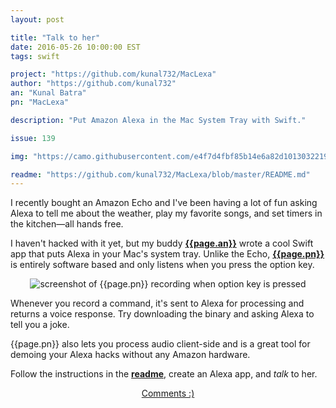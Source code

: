 ```yaml
---
layout: post

title: "Talk to her"
date: 2016-05-26 10:00:00 EST
tags: swift

project: "https://github.com/kunal732/MacLexa"
author: "https://github.com/kunal732"
an: "Kunal Batra"
pn: "MacLexa"

description: "Put Amazon Alexa in the Mac System Tray with Swift."

issue: 139

img: "https://camo.githubusercontent.com/e4f7d4fbf85b14e6a82d1013032219614245fc9a/687474703a2f2f692e696d6775722e636f6d2f4433615643366a2e706e67"

readme: "https://github.com/kunal732/MacLexa/blob/master/README.md"
---
```


I recently bought an Amazon Echo and I've been having a lot of fun asking Alexa to tell me about the weather, play my favorite songs, and set timers in the kitchen&mdash;all hands free.

I haven't hacked with it yet, but my buddy <strong><a href="{{page.author}}" title="{{page.an}} on GitHub" target="_blank">{{page.an}}</a></strong> wrote a cool Swift app that puts Alexa in your Mac's system tray. Unlike the Echo, <strong><a href="{{page.project}}" title="{{page.pn}} on GitHub" target="_blank">{{page.pn}}</a></strong> is entirely software based and only listens when you press the option key.

<center>
  <img src="{{page.img}}" class="demo" style="display: inline !important;" alt="screenshot of {{page.pn}} recording when option key is pressed">
</center>

Whenever you record a command, it's sent to Alexa for processing and returns a voice response. Try downloading the binary and asking Alexa to tell you a joke.

{{page.pn}} also lets you process audio client-side and is a great tool for demoing your Alexa hacks without any Amazon hardware.

Follow the instructions in the <strong><a href="{{page.readme}}" title="{{page.pn}} readme on GitHub" target="_blank">readme</a></strong>, create an Alexa app, and _talk_ to her.

<center><a href="{{ page.url }}#comments" class="btn btn-primary btn-comment" title="Discuss this issue of Git @ Me online">Comments :)</a></center>
